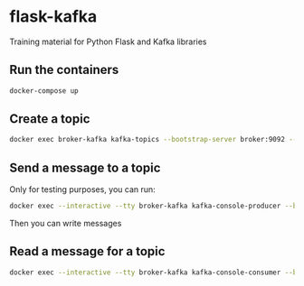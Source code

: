 # flask-kafka
Training material for Python Flask and Kafka libraries

## Run the containers
```bash
docker-compose up
```



## Create a topic 

```bash
docker exec broker-kafka kafka-topics --bootstrap-server broker:9092 --create --topic NameOfYourTopic
```



## Send a message to a topic
Only for testing purposes, you can run:
```bash
docker exec --interactive --tty broker-kafka kafka-console-producer --bootstrap-server broker:9092 --topic NameOfYourTopic
```

Then you can write messages

## Read a message for a topic

```bash
docker exec --interactive --tty broker-kafka kafka-console-consumer --bootstrap-server broker:9092 --topic NameOfYourTopic --from-beginning
```

